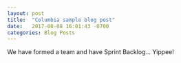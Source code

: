 ```yaml
---
layout: post
title:  "Columbia sample blog post"
date:   2017-08-08 16:01:43 -0700
categories: Blog Posts
---
```

We have formed a team and have Sprint Backlog... Yippee!
